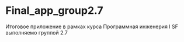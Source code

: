 # Final_app_group2.7
Итоговое приложение в рамках курса Программная инженерия I SF выполняемо группой 2.7
